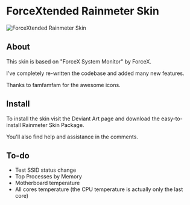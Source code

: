 # ForceXtended Rainmeter Skin

![ForceXtended Rainmeter Skin](http://pre15.deviantart.net/feba/th/pre/i/2012/128/8/6/forcextended_rainmeter_skin_by_mallchin-d4yytoj.jpg "ForceXtended Rainmeter Skin")

## About

This skin is based on "ForceX System Monitor" by ForceX.

I've completely re-written the codebase and added many new features.

Thanks to famfamfam for the awesome icons.

## Install

To install the skin visit the Deviant Art page and download the easy-to-install Rainmeter Skin Package.

You'll also find help and assistance in the comments.

## To-do

  * Test SSID status change
  * Top Processes by Memory
  * Motherboard temperature
  * All cores temperature (the CPU temperature is actually only the last core)
